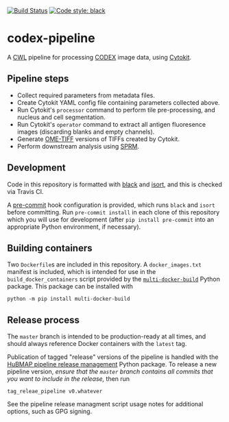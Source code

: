 [![Build Status](https://travis-ci.com/hubmapconsortium/codex-pipeline.svg?branch=master)](https://travis-ci.com/hubmapconsortium/codex-pipeline)
[![Code style: black](https://img.shields.io/badge/code%20style-black-000000.svg)](https://github.com/psf/black)

# codex-pipeline
A [CWL](https://www.commonwl.org/) pipeline for processing [CODEX](https://www.akoyabio.com/codextm/technology) image data, using [Cytokit](https://github.com/hammerlab/cytokit).

## Pipeline steps
* Collect required parameters from metadata files.
* Create Cytokit YAML config file containing parameters collected above.
* Run Cytokit's `processor` command to perform tile pre-processing, and nucleus and cell segmentation.
* Run Cytokit's `operator` command to extract all antigen fluoresence images (discarding blanks and empty channels).
* Generate [OME-TIFF](https://docs.openmicroscopy.org/ome-model/6.0.1/ome-tiff/specification.html) versions of TIFFs created by Cytokit.
* Perform downstream analysis using [SPRM](https://github.com/hubmapconsortium/sprm).

## Development
Code in this repository is formatted with [black](https://github.com/psf/black) and
[isort](https://pypi.org/project/isort/), and this is checked via Travis CI.

A [pre-commit](https://pre-commit.com/) hook configuration is provided, which runs `black` and `isort` before committing.
Run `pre-commit install` in each clone of this repository which you will use for development (after `pip install pre-commit`
into an appropriate Python environment, if necessary).

## Building containers
Two `Dockerfile`s are included in this repository. A `docker_images.txt` manifest is included, which is intended
for use in the `build_docker_containers` script provided by the
[`multi-docker-build`](https://github.com/mruffalo/multi-docker-build) Python package. This package can be installed
with
```shell script
python -m pip install multi-docker-build
```

## Release process

The `master` branch is intended to be production-ready at all times, and should always reference Docker containers
with the `latest` tag.

Publication of tagged "release" versions of the pipeline is handled with the
[HuBMAP pipeline release management](https://github.com/hubmapconsortium/pipeline-release-mgmt) Python package. To
release a new pipeline version, *ensure that the `master` branch contains all commits that you want to include in the release,*
then run
```shell
tag_releae_pipeline v0.whatever
```
See the pipeline release managment script usage notes for additional options, such as GPG signing.

